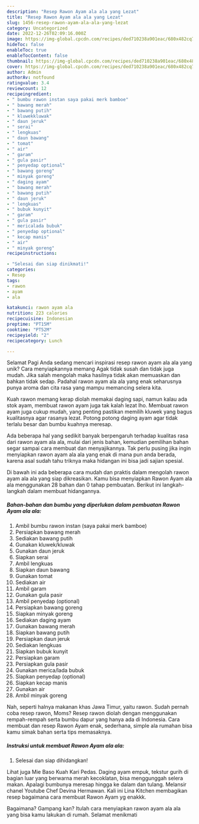 ```yaml
---
description: "Resep Rawon Ayam ala ala yang Lezat"
title: "Resep Rawon Ayam ala ala yang Lezat"
slug: 1456-resep-rawon-ayam-ala-ala-yang-lezat
category: Uncategorized
date: 2022-12-26T02:09:16.000Z
image: https://img-global.cpcdn.com/recipes/ded710238a901eac/680x482cq70/rawon-ayam-ala-ala-foto-resep-utama.jpg
hideToc: false
enableToc: true
enableTocContent: false
thumbnail: https://img-global.cpcdn.com/recipes/ded710238a901eac/680x482cq70/rawon-ayam-ala-ala-foto-resep-utama.jpg
cover: https://img-global.cpcdn.com/recipes/ded710238a901eac/680x482cq70/rawon-ayam-ala-ala-foto-resep-utama.jpg
author: Admin
authorAv: notfound
ratingvalue: 3.4
reviewcount: 12
recipeingredient:
- " bumbu rawon instan saya pakai merk bamboe"
- " bawang merah"
- " bawang putih"
- " kluwekkluwak"
- " daun jeruk"
- " serai"
- " lengkuas"
- " daun bawang"
- " tomat"
- " air"
- " garam"
- " gula pasir"
- " penyedap optional"
- " bawang goreng"
- " minyak goreng"
- " daging ayam"
- " bawang merah"
- " bawang putih"
- " daun jeruk"
- " lengkuas"
- " bubuk kunyit"
- " garam"
- " gula pasir"
- " mericalada bubuk"
- " penyedap optional"
- " kecap manis"
- " air"
- " minyak goreng"
recipeinstructions:

- "Selesai dan siap dinikmati!"
categories:
- Resep
tags:
- rawon
- ayam
- ala

katakunci: rawon ayam ala 
nutrition: 223 calories
recipecuisine: Indonesian
preptime: "PT15M"
cooktime: "PT52M"
recipeyield: "2"
recipecategory: Lunch

---
```



Selamat Pagi Anda sedang mencari inspirasi resep rawon ayam ala ala yang unik? Cara menyiapkannya memang Agak tidak susah dan tidak juga mudah. Jika salah mengolah maka hasilnya tidak akan memuaskan dan bahkan tidak sedap. Padahal rawon ayam ala ala yang enak seharusnya punya aroma dan cita rasa yang mampu memancing selera kita.


Kuah rawon memang kerap diolah memakai daging sapi, namun kalau ada stok ayam, membuat rawon ayam juga tak kalah lezat lho. Membuat rawon ayam juga cukup mudah, yang penting pastikan memilih kluwek yang bagus kualitasnya agar rasanya lezat. Potong potong daging ayam agar tidak terlalu besar dan bumbu kuahnya meresap.

Ada beberapa hal yang sedikit banyak berpengaruh terhadap kualitas rasa dari rawon ayam ala ala, mulai dari jenis bahan, kemudian pemilihan bahan segar sampai cara membuat dan menyajikannya. Tak perlu pusing jika ingin menyiapkan rawon ayam ala ala yang enak di mana pun anda berada, karena asal sudah tahu triknya maka hidangan ini bisa jadi sajian spesial.


Di bawah ini ada beberapa cara mudah dan praktis dalam mengolah rawon ayam ala ala yang siap dikreasikan. Kamu bisa menyiapkan Rawon Ayam ala ala menggunakan 28 bahan dan 0 tahap pembuatan. Berikut ini langkah-langkah dalam membuat hidangannya.

<!--inarticleads1-->

##### Bahan-bahan dan bumbu yang diperlukan dalam pembuatan Rawon Ayam ala ala:

1. Ambil  bumbu rawon instan (saya pakai merk bamboe)
1. Persiapkan  bawang merah
1. Sediakan  bawang putih
1. Gunakan  kluwek/kluwak
1. Gunakan  daun jeruk
1. Siapkan  serai
1. Ambil  lengkuas
1. Siapkan  daun bawang
1. Gunakan  tomat
1. Sediakan  air
1. Ambil  garam
1. Gunakan  gula pasir
1. Ambil  penyedap (optional)
1. Persiapkan  bawang goreng
1. Siapkan  minyak goreng
1. Sediakan  daging ayam
1. Gunakan  bawang merah
1. Siapkan  bawang putih
1. Persiapkan  daun jeruk
1. Sediakan  lengkuas
1. Siapkan  bubuk kunyit
1. Persiapkan  garam
1. Persiapkan  gula pasir
1. Gunakan  merica/lada bubuk
1. Siapkan  penyedap (optional)
1. Siapkan  kecap manis
1. Gunakan  air
1. Ambil  minyak goreng


Nah, seperti halnya makanan khas Jawa Timur, yaitu rawon. Sudah pernah coba resep rawon, Moms? Resep rawon diolah dengan menggunakan rempah-rempah serta bumbu dapur yang hanya ada di Indonesia. Cara membuat dan resep Rawon Ayam enak, sederhana, simple ala rumahan bisa kamu simak bahan serta tips memasaknya. 

<!--inarticleads2-->

##### Instruksi untuk membuat Rawon Ayam ala ala:


1. Selesai dan siap dihidangkan!

Lihat juga Mie Baso Kuah Kari Pedas. Daging ayam empuk, tekstur gurih di bagian luar yang berwarna merah kecoklatan, bisa menggunggah selera makan. Apalagi bumbunya meresap hingga ke dalam dan tulang. Melansir chanel Youtube Chef Devina Hermawan. Kali ini Lina Kitchen membagikan resep bagaimana cara membuat Rawon Ayam yg enakkk. 

Bagaimana? Gampang kan? Itulah cara menyiapkan rawon ayam ala ala yang bisa kamu lakukan di rumah. Selamat menikmati

